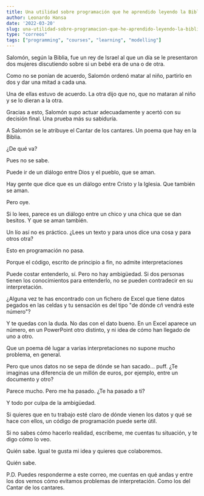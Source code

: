 ```yaml
---
title: Una utilidad sobre programación que he aprendido leyendo la Biblia
author: Leonardo Hansa
date: '2022-03-20'
slug: una-utilidad-sobre-programacion-que-he-aprendido-leyendo-la-biblia
type: "correos"
tags: ["programming", "courses", "learning", "modelling"]
---
```


Salomón, según la Biblia, fue un rey de Israel al que un día se le presentaron dos mujeres discutiendo sobre si un bebé era de una o de otra.

Como no se ponían de acuerdo, Salomón ordenó matar al niño, partirlo en dos y dar una mitad a cada una.

Una de ellas estuvo de acuerdo. La otra dijo que no, que no mataran al niño y se lo dieran a la otra.

Gracias a esto, Salomón supo actuar adecuadamente y acertó con su decisión final. Una prueba más su sabiduría.



A Salomón se le atribuye el Cantar de los cantares. Un poema que hay en la Biblia.

¿De qué va?

Pues no se sabe.

Puede ir de un diálogo entre Dios y el pueblo, que se aman.

Hay gente que dice que es un diálogo entre Cristo y la Iglesia. Que también se aman.

Pero oye.

Si lo lees, parece es un diálogo entre un chico y una chica que se dan besitos. Y que se aman también.



Un lío así no es práctico. ¿Lees un texto y para unos dice una cosa y para otros otra?

Esto en programación no pasa.

Porque el código, escrito de principio a fin, no admite interpretaciones

Puede costar entenderlo, sí. Pero no hay ambigüedad. Si dos personas tienen los conocimientos para entenderlo, no se pueden contradecir en su interpretación.



¿Alguna vez te has encontrado con un fichero de Excel que tiene datos pegados en las celdas y tu sensación es del tipo "de dónde c*ñ* vendrá este número"?

Y te quedas con la duda. No das con el dato bueno. En un Excel aparece un número, en un PowerPoint otro distinto, y ni idea de cómo han llegado de uno a otro.


Que un poema dé lugar a varias interpretaciones no supone mucho problema, en general.

Pero que unos datos no se sepa de dónde se han sacado... puff. ¿Te imaginas una diferencia de un millón de euros, por ejemplo, entre un documento y otro?

Parece mucho. Pero me ha pasado. ¿Te ha pasado a ti?

Y todo por culpa de la ambigüedad.



Si quieres que en tu trabajo esté claro de dónde vienen los datos y qué se hace con ellos, un código de programación puede serte útil.

Si no sabes cómo hacerlo realidad, escríbeme, me cuentas tu situación, y te digo cómo lo veo.

Quién sabe. Igual te gusta mi idea y quieres que colaboremos.

Quién sabe.



P.D. Puedes responderme a este correo, me cuentas en qué andas y entre los dos vemos cómo evitamos problemas de interpretación. Como los del Cantar de los cantares.


